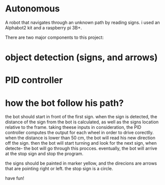 # Autonomous
A robot that navigates through an unknown path by reading signs.
i used an Alphabot2 kit and a raspberry pi 3B+.

There are two major components to this project:
# object detection (signs, and arrows)
# PID controller 

# how the bot follow his path?
the bot should start in front of the first sign.
when the sign is detected, the distance of the sign from the bot is calculated, as well as the signs location relative to the frame.
taking theese inputs in consideration, the PID controller computes the output for each wheel in order to drive corectlly.
when the distance is lower than 50 cm, the bot will read his new direction off the sign.
then the bot will start turning and look for the next sign, when detecte- the bot will go through this procces.
eventually, the bot will arrive at the stop sign and stop the program.

the signs should be painted in marker yellow, and the direcions are arrows that are pointing right or left.
the stop sign is a circle.

have fun!


